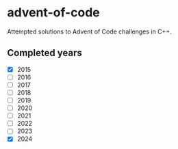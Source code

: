 # advent-of-code
Attempted solutions to Advent of Code challenges in C++.

## **Completed years**

- [x] 2015
- [ ] 2016
- [ ] 2017
- [ ] 2018
- [ ] 2019
- [ ] 2020
- [ ] 2021
- [ ] 2022
- [ ] 2023
- [x] 2024

